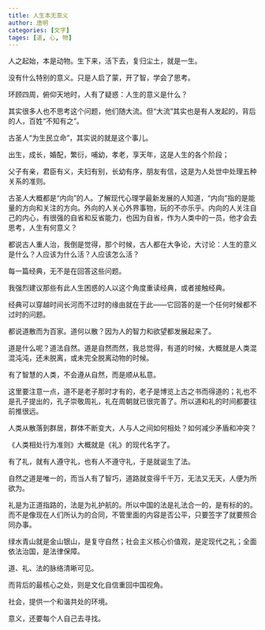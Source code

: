 ```yaml
---
title: 人生本无意义
author: 唐明
categories: [文字]
tages: [道, 心, 物]
---
```

人之起始，本是动物。生下来，活下去，复归尘土，就是一生。

没有什么特别的意义。只是人启了蒙，开了智，学会了思考。

环顾四周，俯仰天地时，人有了疑惑：人生的意义是什么？

<!--以上为摘要内容-->

其实很多人也不思考这个问题，他们随大流。但“大流”其实也是有人发起的，背后的人，百姓“不知有之”。

古圣人“为生民立命”，其实说的就是这个事儿。

出生，成长，婚配，繁衍，哺幼，孝老，享天年，这是人生的各个阶段；

父子有亲，君臣有义，夫妇有别，长幼有序，朋友有信，这是为人处世中处理五种关系的准则。

古圣人大概都是“内向”的人。了解现代心理学最新发展的人知道，“内向”指的是能量的方向和关注的方向。外向的人关心外界事物，玩的不亦乐乎。内向的人关注自己的内心，有很强的自省和反省能力，也因为自省，作为人类中的一员，他才会去思考，人生有何意义？

都说古人重人治，我倒是觉得，那个时候，古人都在大争论，大讨论：人生的意义是什么？人应该为什么活？人应该怎么活？

每一篇经典，无不是在回答这些问题。

我强烈建议那些有此人生困惑的人以这个角度重读经典，或者接触经典。

经典可以穿越时间长河而不过时的缘由就在于此——它回答的是一个任何时候都不过时的问题。 

都说道散而为百家。道何以散？因为人的智力和欲望都发展起来了。

道是什么呢？道法自然。道是自然而然，我总觉得，有道的时候，大概就是人类混混沌沌，还未脱离，或未完全脱离动物的时候。

有了智慧的人类，不会遵从自然，而是顺从私意。

这里要注意一点，道不是老子那时才有的，老子是博览上古之书而得道的；礼也不是孔子提出的，孔子崇敬周礼，礼在周朝就已很完善了。所以道和礼的时间都要往前推很远。

人类从散落到群居，群体不断变大，人与人之间如何相处？如何减少矛盾和冲突？

《人类相处行为准则》大概就是《礼》的现代名字了。

有了礼，就有人遵守礼，也有人不遵守礼，于是就诞生了法。

自然之道是唯一的，而当人有了智巧，道路就变得千千万，无法又无天，人便为所欲为。

礼是为正道指路的，法是为礼护航的。所以中国的法是礼法合一的，是有标的的。而不是像现在人们所认为的合同，不管里面的内容是否公平，只要签字了就要照合同办事。

绿水青山就是金山银山，是复守自然；社会主义核心价值观，是定现代之礼；全面依法治国，是法律保障。

道、礼、法的脉络清晰可见。

而背后的最核心之处，则是文化自信重回中国视角。

社会，提供一个和谐共处的环境。

意义，还要每个人自己去寻找。